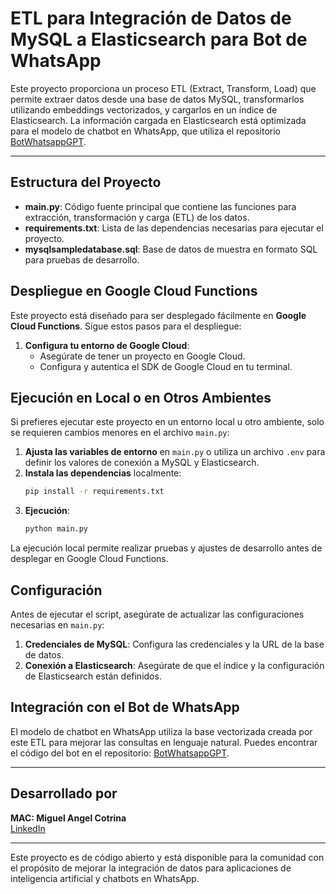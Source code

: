 
# ETL para Integración de Datos de MySQL a Elasticsearch para Bot de WhatsApp

Este proyecto proporciona un proceso ETL (Extract, Transform, Load) que permite extraer datos desde una base de datos MySQL, transformarlos utilizando embeddings vectorizados, y cargarlos en un índice de Elasticsearch. La información cargada en Elasticsearch está optimizada para el modelo de chatbot en WhatsApp, que utiliza el repositorio [BotWhatsappGPT](https://github.com/macespinoza/BotWhatsappGPT).

---

## Estructura del Proyecto

- **main.py**: Código fuente principal que contiene las funciones para extracción, transformación y carga (ETL) de los datos.
- **requirements.txt**: Lista de las dependencias necesarias para ejecutar el proyecto.
- **mysqlsampledatabase.sql**: Base de datos de muestra en formato SQL para pruebas de desarrollo.

## Despliegue en Google Cloud Functions

Este proyecto está diseñado para ser desplegado fácilmente en **Google Cloud Functions**. Sigue estos pasos para el despliegue:

1. **Configura tu entorno de Google Cloud**:
   - Asegúrate de tener un proyecto en Google Cloud.
   - Configura y autentica el SDK de Google Cloud en tu terminal.

## Ejecución en Local o en Otros Ambientes

Si prefieres ejecutar este proyecto en un entorno local u otro ambiente, solo se requieren cambios menores en el archivo `main.py`:

1. **Ajusta las variables de entorno** en `main.py` o utiliza un archivo `.env` para definir los valores de conexión a MySQL y Elasticsearch.
2. **Instala las dependencias** localmente:
   ```bash
   pip install -r requirements.txt
   ```
3. **Ejecución**:
   ```bash
   python main.py
   ```

La ejecución local permite realizar pruebas y ajustes de desarrollo antes de desplegar en Google Cloud Functions.

## Configuración

Antes de ejecutar el script, asegúrate de actualizar las configuraciones necesarias en `main.py`:

1. **Credenciales de MySQL**: Configura las credenciales y la URL de la base de datos.
2. **Conexión a Elasticsearch**: Asegúrate de que el índice y la configuración de Elasticsearch están definidos.

## Integración con el Bot de WhatsApp

El modelo de chatbot en WhatsApp utiliza la base vectorizada creada por este ETL para mejorar las consultas en lenguaje natural. Puedes encontrar el código del bot en el repositorio: [BotWhatsappGPT](https://github.com/macespinoza/BotWhatsappGPT).

---

## Desarrollado por

**MAC: Miguel Angel Cotrina**  
[LinkedIn](https://www.linkedin.com/in/mcotrina/)

---

Este proyecto es de código abierto y está disponible para la comunidad con el propósito de mejorar la integración de datos para aplicaciones de inteligencia artificial y chatbots en WhatsApp.
